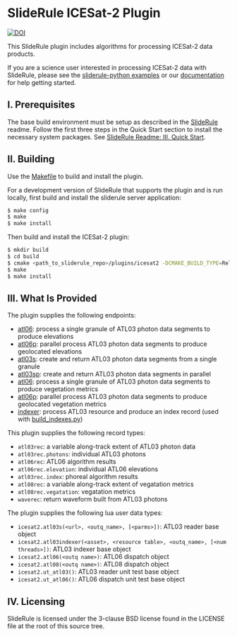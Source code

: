 # SlideRule ICESat-2 Plugin
[![DOI](https://zenodo.org/badge/344240956.svg)](https://zenodo.org/badge/latestdoi/344240956)

This SlideRule plugin includes algorithms for processing ICESat-2 data products.

If you are a science user interested in processing ICESat-2 data with SlideRule, please see the [sliderule-python examples](https://github.com/ICESat2-SlideRule/sliderule-python) or our [documentation](https://slideruleearth.io) for help getting started.

## I. Prerequisites

The base build environment must be setup as described in the [SlideRule](https://github.com/ICESat2-SlideRule/sliderule) readme.  Follow the first three steps in the Quick Start section to install the necessary system packages.  See [SlideRule Readme: III. Quick Start](https://github.com/ICESat2-SlideRule/sliderule/blob/master/README.md#iii-quick-start).


## II. Building

Use the [Makefile](Makefile) to build and install the plugin.

For a development version of SlideRule that supports the plugin and is run locally, first build and install the sliderule server application:
```bash
$ make config
$ make
$ make install
```

Then build and install the ICESat-2 plugin:
```bash
$ mkdir build
$ cd build
$ cmake <path_to_sliderule_repo>/plugins/icesat2 -DCMAKE_BUILD_TYPE=Release
$ make
$ make install
```

## III. What Is Provided

The plugin supplies the following endpoints:
* [atl06](endpoints/atl06.lua): process a single granule of ATL03 photon data segments to produce elevations
* [atl06p](endpoints/atl06p.lua): parallel process ATL03 photon data segments to produce geolocated elevations
* [atl03s](endpoints/atl03s.lua): create and return ATL03 photon data segments from a single granule
* [atl03sp](endpoints/atl03sp.lua): create and return ATL03 photon data segments in parallel
* [atl06](endpoints/atl08.lua): process a single granule of ATL03 photon data segments to produce vegetation metrics
* [atl06p](endpoints/atl08p.lua): parallel process ATL03 photon data segments to produce geolocated vegetation metrics
* [indexer](endpoints/idnexer.lua): process ATL03 resource and produce an index record (used with [build_indexes.py](utils/build_indexes.py))

This plugin supplies the following record types:
* `atl03rec`: a variable along-track extent of ATL03 photon data
* `atl03rec.photons`: individual ATL03 photons
* `atl06rec`: ATL06 algorithm results
* `atl06rec.elevation`: individual ATL06 elevations
* `atl03rec.index`: phoreal algorithm results
* `atl08rec`: a variable along-track extent of vegatation metrics
* `atl08rec.vegatation`: vegatation metrics
* `waverec`: return waveform built from ATL03 photons

The plugin supplies the following lua user data types:
* `icesat2.atl03s(<url>, <outq_name>, [<parms>])`: ATL03 reader base object
* `icesat2.atl03indexer(<asset>, <resource table>, <outq_name>, [<num threads>])`: ATL03 indexer base object
* `icesat2.atl06(<outq name>)`: ATL06 dispatch object
* `icesat2.atl08(<outq name>)`: ATL08 dispatch object
* `icesat2.ut_atl03()`: ATL03 reader unit test base object
* `icesat2.ut_atl06()`: ATL06 dispatch unit test base object

## IV. Licensing

SlideRule is licensed under the 3-clause BSD license found in the LICENSE file at the root of this source tree.

